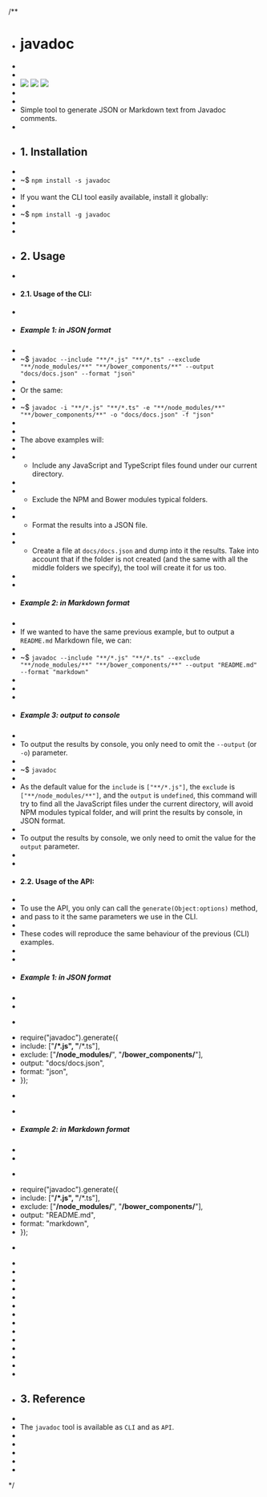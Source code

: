 /**
 * # javadoc
 *
 * 
 * ![](https://img.shields.io/badge/javadoc-v1.0.0-green.svg) ![](https://img.shields.io/badge/tests-not%20yet-yellow.svg) ![](https://img.shields.io/badge/coverage-none%25-yellow.svg)
 * 
 * 
 * Simple tool to generate JSON or Markdown text from Javadoc comments.
 *
 * ## 1. Installation
 *
 * ~$ `npm install -s javadoc`
 * 
 * If you want the CLI tool easily available, install it globally:
 *
 * ~$ `npm install -g javadoc`
 * 
 *
 * ## 2. Usage
 * 
 * #### 2.1. Usage of the CLI:
 *
 * ##### Example 1: in JSON format
 *
 * ~$ `javadoc --include "**/*.js" "**/*.ts" --exclude "**/node_modules/**" "**/bower_components/**" --output "docs/docs.json" --format "json"`
 * 
 * Or the same:
 * 
 * ~$ `javadoc -i "**/*.js" "**/*.ts" -e "**/node_modules/**" "**/bower_components/**" -o "docs/docs.json" -f "json"`
 *
 *
 * The above examples will:
 * 
 * - Include any JavaScript and TypeScript files found under our current directory.
 *
 * - Exclude the NPM and Bower modules typical folders.
 *
 * - Format the results into a JSON file.
 *
 * - Create a file at `docs/docs.json` and dump into it the results. Take into account that if the folder is not created (and the same with all the middle folders we specify), the tool will create it for us too.
 *
 *
 * ##### Example 2: in Markdown format
 *
 * If we wanted to have the same previous example, but to output a `README.md` Markdown file, we can:
 *
 * ~$ `javadoc --include "**/*.js" "**/*.ts" --exclude "**/node_modules/**" "**/bower_components/**" --output "README.md" --format "markdown"`
 *
 *
 *
 * ##### Example 3: output to console
 *
 * To output the results by console, you only need to omit the `--output` (or `-o`) parameter.
 *
 * ~$ `javadoc`
 *
 * As the default value for the `include` is `["**/*.js"]`, the `exclude` is `["**/node_modules/**"]`, and the `output` is `undefined`, this command will try to find all the JavaScript files under the current directory, will avoid NPM modules typical folder, and will print the results by console, in JSON format.
 *
 * To output the results by console, we only need to omit the value for the `output` parameter.
 *
 *
 * #### 2.2. Usage of the API:
 *
 * To use the API, you only can call the `generate(Object:options)` method, 
 * and pass to it the same parameters we use in the CLI.
 *
 * These codes will reproduce the same behaviour of the previous (CLI) examples.
 *
 *
 * ##### Example 1: in JSON format
 *
 *
 * ```js
 * require("javadoc").generate({
 *   include: ["**/*.js", "**/*.ts"],
 *   exclude: ["**/node_modules/**", "**/bower_components/**"],
 *   output: "docs/docs.json",
 *   format: "json",
 * });
 * ```
 *
 * ##### Example 2: in Markdown format
 *
 *
 * ```js
 * require("javadoc").generate({
 *   include: ["**/*.js", "**/*.ts"],
 *   exclude: ["**/node_modules/**", "**/bower_components/**"],
 *   output: "README.md",
 *   format: "markdown",
 * });
 * ```
 *
 *
 *
 *
 *
 *
 *
 *
 *
 *
 *
 *
 *
 *
 * ## 3. Reference
 *
 * The `javadoc` tool is available as `CLI` and as `API`.
 *
 *
 *
 *
 *
 */